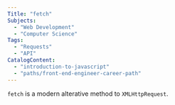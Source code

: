 ```yaml
---
Title: "fetch"
Subjects:
  - "Web Development"
  - "Computer Science"
Tags: 
  - "Requests"
  - "API"
CatalogContent:
  - "introduction-to-javascript"
  - "paths/front-end-engineer-career-path"
---
```


`fetch` is a modern alterative method to `XMLHttpRequest`.